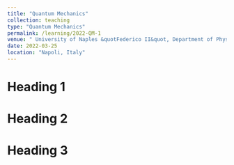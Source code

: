 ```yaml
---
title: "Quantum Mechanics"
collection: teaching
type: "Quantum Mechanics"
permalink: /learning/2022-QM-1
venue: " University of Naples &quotFederico II&quot, Department of Physics"
date: 2022-03-25
location: "Napoli, Italy"
---
```



Heading 1
======

Heading 2
======

Heading 3
======
